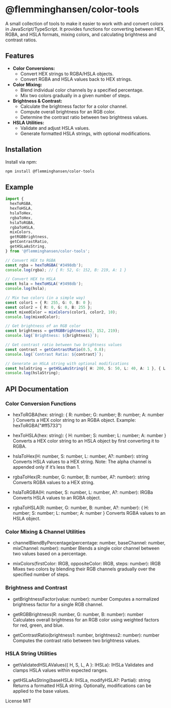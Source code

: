 # @flemminghansen/color-tools

A small collection of tools to make it easier to work with and convert colors in JavaScript/TypeScript. It provides functions for converting between HEX, RGBA, and HSLA formats, mixing colors, and calculating brightness and contrast ratios.

## Features

- **Color Conversions:**  
  - Convert HEX strings to RGBA/HSLA objects.  
  - Convert RGBA and HSLA values back to HEX strings.
- **Color Mixing:**  
  - Blend individual color channels by a specified percentage.
  - Mix two colors gradually in a given number of steps.
- **Brightness & Contrast:**  
  - Calculate the brightness factor for a color channel.
  - Compute overall brightness for an RGB color.
  - Determine the contrast ratio between two brightness values.
- **HSLA Utilities:**  
  - Validate and adjust HSLA values.
  - Generate formatted HSLA strings, with optional modifications.

## Installation

Install via npm:

```bash
npm install @flemminghansen/color-tools
```

## Example
```TypeScript
import {
  hexToRGBA,
  hexToHSLA,
  hslaToHex,
  rgbaToHex,
  hslaToRGBA,
  rgbaToHSLA,
  mixColors,
  getRGBBrightness,
  getContrastRatio,
  getHSLaAsString,
} from '@flemminghansen/color-tools';

// Convert HEX to RGBA
const rgba = hexToRGBA('#3498db');
console.log(rgba); // { R: 52, G: 152, B: 219, A: 1 }

// Convert HEX to HSLA
const hsla = hexToHSLA('#3498db');
console.log(hsla);

// Mix two colors (in a simple way)
const color1 = { R: 255, G: 0, B: 0 };
const color2 = { R: 0, G: 0, B: 255 };
const mixedColor = mixColors(color1, color2, 10);
console.log(mixedColor);

// Get brightness of an RGB color
const brightness = getRGBBrightness(52, 152, 219);
console.log(`Brightness: ${brightness}`);

// Get contrast ratio between two brightness values
const contrast = getContrastRatio(0.5, 0.8);
console.log(`Contrast Ratio: ${contrast}`);

// Generate an HSLA string with optional modifications
const hslaString = getHSLaAsString({ H: 200, S: 50, L: 40, A: 1 }, { L: 10 });
console.log(hslaString);

```

## API Documentation

### Color Conversion Functions

* hexToRGBA(hex: string): { R: number; G: number; B: number; A: number }
Converts a HEX color string to an RGBA object.
Example: hexToRGBA("#ff5733")

* hexToHSLA(hex: string): { H: number; S: number; L: number; A: number }
Converts a HEX color string to an HSLA object by first converting it to RGBA.

* hslaToHex(H: number, S: number, L: number, A?: number): string
Converts HSLA values to a HEX string.
Note: The alpha channel is appended only if it’s less than 1.

* rgbaToHex(R: number, G: number, B: number, A?: number): string
Converts RGBA values to a HEX string.

* hslaToRGBA(H: number, S: number, L: number, A?: number): IRGBa
Converts HSLA values to an RGBA object.

* rgbaToHSLA(R: number, G: number, B: number, A?: number): { H: number; S: number; L: number; A: number }
Converts RGBA values to an HSLA object.

### Color Mixing & Channel Utilities
* channelBlendByPercentage(percentage: number, baseChannel: number, mixChannel: number): number
Blends a single color channel between two values based on a percentage.

* mixColors(firstColor: IRGB, oppositeColor: IRGB, steps: number): IRGB
Mixes two colors by blending their RGB channels gradually over the specified number of steps.

### Brightness and Contrast
* getBrightnessFactor(value: number): number
Computes a normalized brightness factor for a single RGB channel.

* getRGBBrightness(R: number, G: number, B: number): number
Calculates overall brightness for an RGB color using weighted factors for red, green, and blue.

* getContrastRatio(brightness1: number, brightness2: number): number
Computes the contrast ratio between two brightness values.

### HSLA String Utilities
* getValidatedHSLAValues({ H, S, L, A }: IHSLa): IHSLa
Validates and clamps HSLA values within expected ranges.

* getHSLaAsString(baseHSLA: IHSLa, modifyHSLA?: Partial<IHSLa>): string
Returns a formatted HSLA string. Optionally, modifications can be applied to the base values.


License MIT
